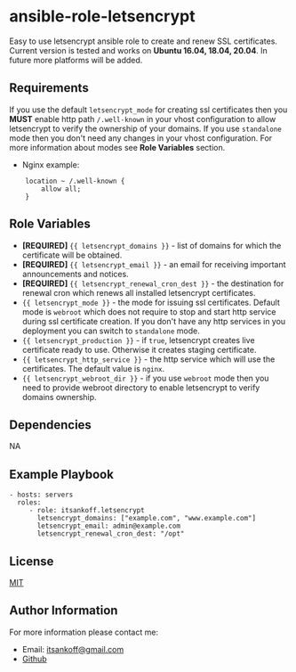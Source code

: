 ansible-role-letsencrypt
=========

Easy to use letsencrypt ansible role to create and renew SSL certificates.
Current version is tested and works on __Ubuntu 16.04, 18.04, 20.04__.
In future more platforms will be added.

Requirements
------------

If you use the default `letsencrypt_mode` for creating ssl certificates then you __MUST__ enable http path `/.well-known` in your vhost configuration to allow letsencrypt to verify the ownership of your domains. If you use `standalone` mode then you don't need any changes in your vhost configuration. For more information about modes see __Role Variables__ section.

* Nginx example:
```
    location ~ /.well-known {
        allow all;
    }
```


Role Variables
--------------

* __[REQUIRED]__ `{{ letsencrypt_domains }}` - list of domains for which the certificate will be obtained.
* __[REQUIRED]__ `{{ letsencrypt_email }}` - an email for receiving important announcements and notices.
* __[REQUIRED]__ `{{ letsencrypt_renewal_cron_dest }}` - the destination for renewal cron which renews all installed letsencrypt certificates.
* `{{ letsencrypt_mode }}`  - the mode for issuing ssl certificates. Default mode is `webroot` which does not require to stop and start http service during ssl certificate creation. If you don't have any http services in you deployment you can switch to `standalone` mode.
* `{{ letsencrypt_production }}` - if `true`, letsencrypt creates live certificate ready to use. Otherwise it creates staging certificate.
* `{{ letsencrypt_http_service }}` - the http service which will use the certificates. The default value is `nginx`.
* `{{ letsencrypt_webroot_dir }}` - if you use `webroot` mode then you need to provide webroot directory to enable letsencrypt to verify domains ownership.

Dependencies
------------

NA

Example Playbook
----------------

```
- hosts: servers
  roles:
     - role: itsankoff.letsencrypt
       letsencrypt_domains: ["example.com", "www.example.com"]
       letsencrypt_email: admin@example.com
       letsencrypt_renewal_cron_dest: "/opt"
```


License
-------

[MIT](https://github.com/itsankoff/ansible-role-letsencrypt/blob/master/LICENSE)


Author Information
------------------

For more information please contact me:
* Email: itsankoff@gmail.com
* [Github](https://github.com/itsankoff)
